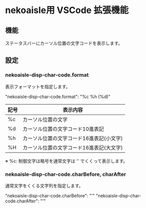 # nekoaisle用 VSCode 拡張機能

## 機能
ステータスバーにカーソル位置の文字コードを表示します。

## 設定
### nekoaisle-disp-char-code.format
表示フォーマットを指定します。

"nekoaisle-disp-char-code.format": "%c %h (%d)"

| 記号 | 表示内容                                 |
| ---- | ---------------------------------------- |
| %c   | カーソル位置の文字                       |
| %d   | カーソル位置の文字コード10進表記         |
| %h   | カーソル位置の文字コード16進表記(小文字) |
| %H   | カーソル位置の文字コード16進表記(大文字) |

※ %c: 制御文字は略号を通常文字は '' でくくって表示します。

### nekoaisle-disp-char-code.charBefore, charAfter
通常文字をくくる文字列を指定します。

"nekoaisle-disp-char-code.charBefore": "'"
"nekoaisle-disp-char-code.charAfter": "'"